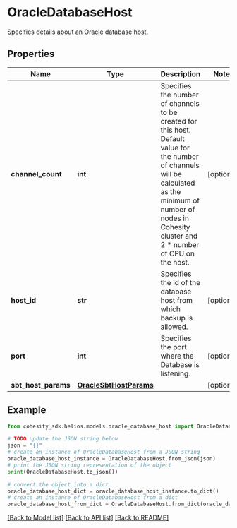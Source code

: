 # OracleDatabaseHost

Specifies details about an Oracle database host.

## Properties

Name | Type | Description | Notes
------------ | ------------- | ------------- | -------------
**channel_count** | **int** | Specifies the number of channels to be created for this host. Default value for the number of channels will be calculated as the minimum of number of nodes in Cohesity cluster and 2 * number of CPU on the host. | [optional] 
**host_id** | **str** | Specifies the id of the database host from which backup is allowed. | [optional] 
**port** | **int** | Specifies the port where the Database is listening. | [optional] 
**sbt_host_params** | [**OracleSbtHostParams**](OracleSbtHostParams.md) |  | [optional] 

## Example

```python
from cohesity_sdk.helios.models.oracle_database_host import OracleDatabaseHost

# TODO update the JSON string below
json = "{}"
# create an instance of OracleDatabaseHost from a JSON string
oracle_database_host_instance = OracleDatabaseHost.from_json(json)
# print the JSON string representation of the object
print(OracleDatabaseHost.to_json())

# convert the object into a dict
oracle_database_host_dict = oracle_database_host_instance.to_dict()
# create an instance of OracleDatabaseHost from a dict
oracle_database_host_from_dict = OracleDatabaseHost.from_dict(oracle_database_host_dict)
```
[[Back to Model list]](../README.md#documentation-for-models) [[Back to API list]](../README.md#documentation-for-api-endpoints) [[Back to README]](../README.md)


